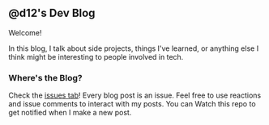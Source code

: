 ## @d12's Dev Blog

Welcome!

In this blog, I talk about side projects, things I've learned, or anything else I think might be interesting to people involved in tech.

### Where's the Blog?

Check the [issues tab](https://github.com/d12/blog/issues)! Every blog post is an issue. Feel free to use reactions and issue comments to interact with my posts. You can Watch this repo to get notified when I make a new post.
